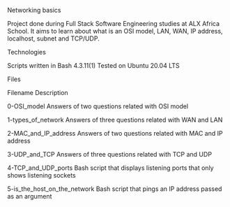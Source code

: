 Networking basics


Project done during Full Stack Software Engineering studies at ALX Africa School. It aims to learn about what is an OSI model, LAN, WAN, IP address, localhost, subnet and TCP/UDP.





Technologies




Scripts written in Bash 4.3.11(1)
Tested on Ubuntu 20.04 LTS





Files




Filename	Description




0-OSI_model	Answers of two questions related with OSI model




1-types_of_network	Answers of three questions related with WAN and LAN




2-MAC_and_IP_address	Answers of two questions related with MAC and IP address




3-UDP_and_TCP	Answers of three questions related with TCP and UDP




4-TCP_and_UDP_ports	Bash script that displays listening ports that only shows listening sockets






5-is_the_host_on_the_network	Bash script that pings an IP address passed as an argument
